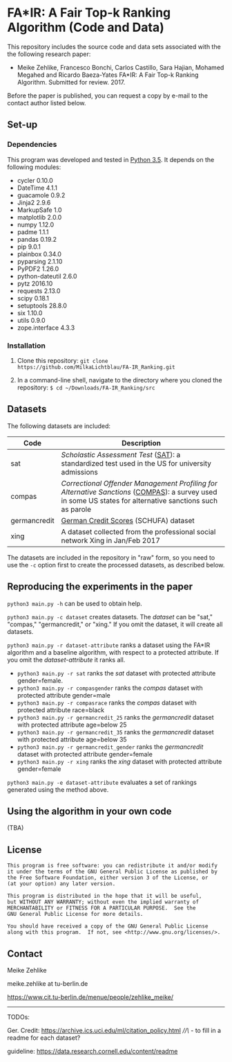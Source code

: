 # FA\*IR: A Fair Top-k Ranking Algorithm (Code and Data)

This repository includes the source code and data sets associated with the the following research paper:

* Meike Zehlike, Francesco Bonchi, Carlos Castillo, Sara Hajian, Mohamed Megahed and Ricardo Baeza-Yates FA\*IR: A Fair Top-k Ranking Algorithm. Submitted for review. 2017.

Before the paper is published, you can request a copy by e-mail to the contact author listed below.

## Set-up

### Dependencies

This program was developed and tested in [Python 3.5](https://www.python.org/downloads/release/python-350/). It depends on the following modules:

* cycler 0.10.0
* DateTime 4.1.1
* guacamole 0.9.2
* Jinja2 2.9.6
* MarkupSafe 1.0
* matplotlib 2.0.0
* numpy 1.12.0
* padme 1.1.1
* pandas 0.19.2
* pip 9.0.1
* plainbox 0.34.0
* pyparsing 2.1.10
* PyPDF2 1.26.0
* python-dateutil 2.6.0
* pytz 2016.10
* requests 2.13.0
* scipy 0.18.1
* setuptools 28.8.0
* six 1.10.0
* utils 0.9.0
* zope.interface 4.3.3  

### Installation

1. Clone this repository:
`git clone https://github.com/MilkaLichtblau/FA-IR_Ranking.git`

2. In a command-line shell, navigate to the directory where you cloned the repository:
`$ cd ~/Downloads/FA-IR_Ranking/src`

## Datasets

The following datasets are included:

| Code  | Description |
| ----- | ----------- |
| sat   | *Scholastic Assessment Test* ([SAT](https://secure-media.collegeboard.org/digitalServices/pdf/sat/sat-percentile-ranks-composite-crit-reading-math-writing-2014.pdf)): a standardized test used in the US for university admissions  |
| compas | *Correctional Offender Management Profiling for Alternative Sanctions* ([COMPAS](https://github.com/propublica/compas-analysis)): a survey used in some US states for alternative sanctions such as parole |
| germancredit | [German Credit Scores](https://archive.ics.uci.edu/ml/datasets/Statlog+(German+Credit+Data)) (SCHUFA) dataset |
| xing | A dataset collected from the professional social network Xing in Jan/Feb 2017 |

The datasets are included in the repository in "raw" form, so you need to use the `-c` option first to create the processed datasets, as described below.

## Reproducing the experiments in the paper

`python3 main.py -h` can be used to obtain help.

`python3 main.py -c dataset` creates datasets. The *dataset* can be "sat," "compas," "germancredit," or "xing." If you omit the dataset, it will create all datasets.

`python3 main.py -r dataset-attribute` ranks a dataset using the FA\*IR algorithm and a baseline algorithm, with respect to a protected attribute. If you omit the *dataset-attribute* it ranks all.

* `python3 main.py -r sat` ranks the *sat* dataset with protected attribute gender=female.
* `python3 main.py -r compasgender` ranks the *compas* dataset with protected attribute gender=male
* `python3 main.py -r compasrace` ranks the *compas* dataset with protected attribute race=black
* `python3 main.py -r germancredit_25` ranks the *germancredit* dataset with protected attribute age=below 25
* `python3 main.py -r germancredit_35` ranks the *germancredit* dataset with protected attribute age=below 35
* `python3 main.py -r germancredit_gender` ranks the *germancredit* dataset with protected attribute gender=female
* `python3 main.py -r xing` ranks the *xing* dataset with protected attribute gender=female

`python3 main.py -e dataset-attribute` evaluates a set of rankings generated using the method above.

## Using the algorithm in your own code

(TBA)

## License
    This program is free software: you can redistribute it and/or modify
    it under the terms of the GNU General Public License as published by
    the Free Software Foundation, either version 3 of the License, or
    (at your option) any later version.

    This program is distributed in the hope that it will be useful,
    but WITHOUT ANY WARRANTY; without even the implied warranty of
    MERCHANTABILITY or FITNESS FOR A PARTICULAR PURPOSE.  See the
    GNU General Public License for more details.

    You should have received a copy of the GNU General Public License
    along with this program.  If not, see <http://www.gnu.org/licenses/>.

## Contact

Meike Zehlike

meike.zehlike at tu-berlin.de

https://www.cit.tu-berlin.de/menue/people/zehlike_meike/

-----------------------------

TODOs:

Ger. Credit:  https://archive.ics.uci.edu/ml/citation_policy.html
*//\\* - to fill in
a readme for each dataset?

guideline: https://data.research.cornell.edu/content/readme

